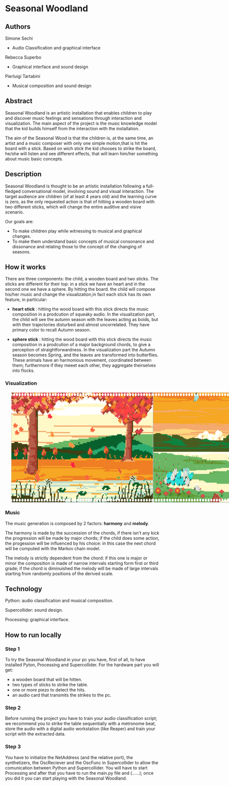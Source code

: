 # Seasonal Woodland

## Authors
Simone Sechi

* Audio Classification and graphical interface

Rebecca Superbo

* Graphical interface and sound design

Pierluigi Tartabini

* Musical composition and sound design
## Abstract
Seasonal Woodland is an artistic installation that enables children to play and discover music feelings and sensations through interaction and visualization. The main aspect of the project is the music knowledge model that the kid builds himself from the interaction with the installation.

The aim of the Seasonal Wood is that the children is, at the same time, an artist and a music composer with only one simple motion,that is hit the board with a stick. Based on wich stick the kid chooses to strike the board, he/she will listen and see different effects, that will learn him/her something about music basic concepts.

## Description
Seasonal Woodland is thought to be an artistic installation following a full-fledged conversational model, involving sound and visual interaction. The target audience are children (of at least 4 years old) and the learning curve is zero, as the only requested action is that of hitting a wooden board with two different sticks, which will change the entire auditive and visive scenario.

Our goals are:

* To make children play while witnessing to musical and graphical changes.
* To make them understand basic concepts of musical consonance and dissonance and relating those to the concept of the changing of seasons.

## How it works
There are three components: the child, a wooden board and two sticks. The sticks are different for their top: in a stick we have an heart and in the second one we have a sphere. By hitting the board. the child will compose his/her music and change the visualization,in fact each stick has its own feature, in particular:

* **heart stick** : hitting the wood board with this stick directs the music composition in a prodcution of squeaky audio. In the visualization part, the child will see the autumn season with the leaves acting as boids, but with their trajectories disturbed and almost uncorrelated. They have primary color to recall Autumn season.

* **sphere stick** : hitting the wood board with this stick directs the music composition in a prodcution of a major background chords, to give a perception of straightforwardness. In the visualization part the Autumn season becomes Spring, and the leaves are transformed into butterflies. These animals have an harmonious movement, coordinated between them; furthermore if they meeet each other, they aggregate theirselves into flocks.

### Visualization

<div style="display: flex; justify-content: space-between; margin: 20px;">
    <img src="images/screenAutunno.png" alt="Immagine 1" width="640" height="360">
    <img src="images/screenPrimavera.png" alt="Immagine 2" width="640" height="360">
</div>

### Music
The music generation is composed by 2 factors: **harmony** and **melody**. 

The harmony is made by the succession of the chords, if there isn't any kick the progression will be made by major chords; if the child does some action, the progession will be influenced by his choice: in this case the next chord will be computed with the Markov chain model.

The melody is strictly dependent from the chord: if this one is major or minor the composition is made of narrow intervals starting form first or third grade; if the chord is diminuished the melody will be made of large intervals starting from randomly positions of the derived scale.

## Technology
Python: audio classification and musical composition.

Supercollider: sound design.

Processing: graphical interface.
## How to run locally

### Step 1
To try the Seasonal Woodland in your pc you have, first of all, to have installed Pyton, Processing and Supercollider.
For the hardware part you will get:
* a wooden board that will be hitten.
* two types of sticks to strike the table.
* one or more piezo to detect the hits.
* an audio card that transmits the strikes to the pc.

### Step 2
Before running the project you have to train your audio classification script; we recommend you to strike the table sequentially with a metronome beat, store the audio with a digital audio workstation (like Reaper) and train your script with the extracted data.

### Step 3
You have to initialize the NetAddress (and the relative port), the synthetizers, the OscReciever and the OscFunc in Supercollider to allow the comunication between Python and Supercollider. You will have to start Processing and after that you have to run the main.py file and (......); once you did it you can start playing with the Seasonal Woodland.

